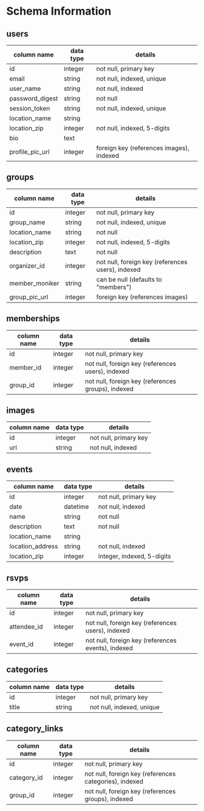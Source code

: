 # Schema Information

## users
column name       | data type | details
------------------|-----------|------------------------
id                | integer   | not null, primary key
email             | string    | not null, indexed, unique
user_name         | string    | not null, indexed
password_digest   | string    | not null
session_token     | string    | not null, indexed, unique
location_name     | string    |
location_zip      | integer   | not null, indexed, 5-digits
bio               | text      |
profile_pic_url   | integer   | foreign key (references images), indexed

## groups
column name       | data type | details
------------------|-----------|------------------------
id                | integer   | not null, primary key
group_name        | string    | not null, indexed, unique
location_name     | string    | not null
location_zip      | integer   | not null, indexed, 5-digits
description       | text      | not null
organizer_id      | integer   | not null, foreign key (references users), indexed
member_moniker    | string    | can be null (defaults to "members")
group_pic_url     | integer   | foreign key (references images)

## memberships     
column name       | data type | details
------------------|-----------|------------------------
id                | integer   | not null, primary key
member_id         | integer   | not null, foreign key (references users), indexed
group_id          | integer   | not null, foreign key (references groups), indexed

## images
column name       | data type | details
------------------|-----------|------------------------
id                | integer   | not null, primary key
url               | string    | not null, indexed

## events
column name       | data type | details
------------------|-----------|------------------------
id                | integer   | not null, primary key
date              | datetime  | not null, indexed
name              | string    | not null
description       | text      | not null
location_name     | string    |
location_address  | string    | not null, indexed
location_zip      | integer   | integer, indexed, 5-digits

## rsvps
column name       | data type | details
------------------|-----------|------------------------
id                | integer   | not null, primary key
attendee_id       | integer   | not null, foreign key (references users), indexed
event_id          | integer   | not null, foreign key (references events), indexed

## categories
column name       | data type | details
------------------|-----------|------------------------
id                | integer   | not null, primary key
title             | string    | not null, indexed, unique

## category_links
column name       | data type | details
------------------|-----------|------------------------
id                | integer   | not null, primary key
category_id       | integer   | not null, foreign key (references categories), indexed
group_id          | integer   | not null, foreign key (references groups), indexed
